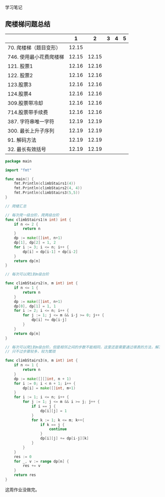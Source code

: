 学习笔记

## 爬楼梯问题总结

|                         | 1     | 2     | 3    | 4    | 5    |
| ----------------------- | ----- | ----- | ---- | ---- | ---- |
| 70. 爬楼梯（题目变形）  | 12.15 |       |      |      |      |
| 746. 使用最小花费爬楼梯 | 12.15 | 12.15 |      |      |      |
| 121. 股票1              | 12.16 | 12.16 |      |      |      |
| 122. 股票2              | 12.16 | 12.16 |      |      |      |
| 123.股票3               | 12.16 | 12.16 |      |      |      |
| 124.股票4               | 12.16 | 12.16 |      |      |      |
| 309.股票带冷却          | 12.16 | 12.16 |      |      |      |
| 714.股票带手续费        | 12.16 | 12.16 |      |      |      |
| 387. 字符串唯一字符     | 12.19 | 12.19 |      |      |      |
| 300. 最长上升子序列     | 12.19 | 12.19 |      |      |      |
| 91. 解码方法            | 12.19 | 12.19 |      |      |      |
| 32. 最长有效括号        | 12.19 | 12.19 |      |      |      |

```go
package main

import "fmt"

func main() {
	fmt.Println(climbStairs1(4))
	fmt.Println(climbStairs2(4, 4))
	fmt.Println(climbStairs3(5,5))
}

// 爬楼汇总

// 每次爬一级台阶，爬两级台阶
func climbStairs1(n int) int {
	if n <= 2 {
		return n
	}
	dp := make([]int, n+1)
	dp[1], dp[2] = 1, 2
	for i := 3; i <= n; i++ {
		dp[i] = dp[i-1] + dp[i-2]
	}
	return dp[n]
}

// 每次可以爬1到m级台阶

func climbStairs2(n, m int) int {
	if n <= 1 {
		return n
	}
	dp := make([]int, n+1)
	dp[0], dp[1] = 1, 1
	for i := 2; i <= n; i++ {
		for j := 1; j <= m && i-j >= 0; j++ {
			dp[i] += dp[i-j]
		}
	}
	return dp[n]
}

// 每次可以爬1到m级台阶，但是相邻之间的步数不能相同，这里还是需要通过填表的方法，解决动态规划问题
// 只不过步骤较多，较为繁琐

func climbStairs3(n, m int) int {
	if n <= 1 {
		return n
	}
	dp := make([][]int, n + 1)
	for i := 0; i < n + 1; i++ {
		dp[i] = make([]int, m+1)
	}
	for i := 1; i <= n; i++ {
		for j := 1; j <= m && i >= j; j++ {
			if i == j {
				dp[i][j] = 1
			}
			for k := 1; k <= m; k++{
				if k == j {
					continue
				}
				dp[i][j] += dp[i-j][k]
			}
		}
	}
	res := 0
	for _, v := range dp[n] {
		res += v
	}
	return res
}

```





这周作业没做完。